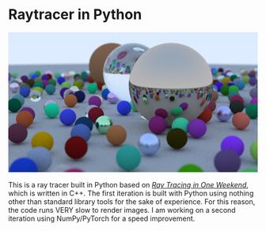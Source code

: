 # Raytracer in Python
![alt text](https://github.com/stakikawa/python-ray-tracer/blob/master/Output/image.png?raw=true)

This is a ray tracer built in Python based on [_Ray Tracing in One Weekend_](https://raytracing.github.io/books/RayTracingInOneWeekend.html), which is written in C++. The first iteration is built with Python using nothing other than standard library tools for the sake of experience. For this reason, the code runs VERY slow to render images. I am  working on a second iteration using NumPy/PyTorch for a speed improvement.
